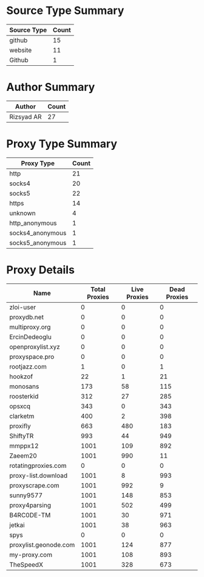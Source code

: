 # Source Type Summary

| Source Type | Count |
|-------------|-------|
| github | 15 |
| website | 11 |
| Github | 1 |


# Author Summary

| Author | Count |
|--------|-------|
| Rizsyad AR | 27 |


# Proxy Type Summary

| Proxy Type | Count |
|------------|-------|
| http | 21 |
| socks4 | 20 |
| socks5 | 22 |
| https | 14 |
| unknown | 4 |
| http_anonymous | 1 |
| socks4_anonymous | 1 |
| socks5_anonymous | 1 |


# Proxy Details

| Name | Total Proxies | Live Proxies | Dead Proxies |
|------|---------------|--------------|---------------|
| zloi-user | 0 | 0 | 0 |
| proxydb.net | 0 | 0 | 0 |
| multiproxy.org | 0 | 0 | 0 |
| ErcinDedeoglu | 0 | 0 | 0 |
| openproxylist.xyz | 0 | 0 | 0 |
| proxyspace.pro | 0 | 0 | 0 |
| rootjazz.com | 1 | 0 | 1 |
| hookzof | 22 | 1 | 21 |
| monosans | 173 | 58 | 115 |
| roosterkid | 312 | 27 | 285 |
| opsxcq | 343 | 0 | 343 |
| clarketm | 400 | 2 | 398 |
| proxifly | 663 | 480 | 183 |
| ShiftyTR | 993 | 44 | 949 |
| mmppx12 | 1001 | 109 | 892 |
| Zaeem20 | 1001 | 990 | 11 |
| rotatingproxies.com | 0 | 0 | 0 |
| proxy-list.download | 1001 | 8 | 993 |
| proxyscrape.com | 1001 | 992 | 9 |
| sunny9577 | 1001 | 148 | 853 |
| proxy4parsing | 1001 | 502 | 499 |
| B4RC0DE-TM | 1001 | 30 | 971 |
| jetkai | 1001 | 38 | 963 |
| spys | 0 | 0 | 0 |
| proxylist.geonode.com | 1001 | 124 | 877 |
| my-proxy.com | 1001 | 108 | 893 |
| TheSpeedX | 1001 | 328 | 673 |
